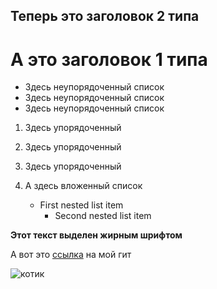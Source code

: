 ﻿## Теперь это заголовок 2 типа
# А это заголовок 1 типа

* Здесь неупорядоченный список
* Здесь неупорядоченный список
* Здесь неупорядоченный список

1. Здесь упорядоченный
1. Здесь упорядоченный
1. Здесь упорядоченный


2. А здесь вложенный список
   - First nested list item
     - Second nested list item

**Этот текст выделен жирным шрифтом**

А вот это [ссылка](https://github.com/r0uven) на мой гит

![котик](https://proprikol.ru/wp-content/uploads/2020/08/krasivye-kartinki-kotov-37.jpg)
